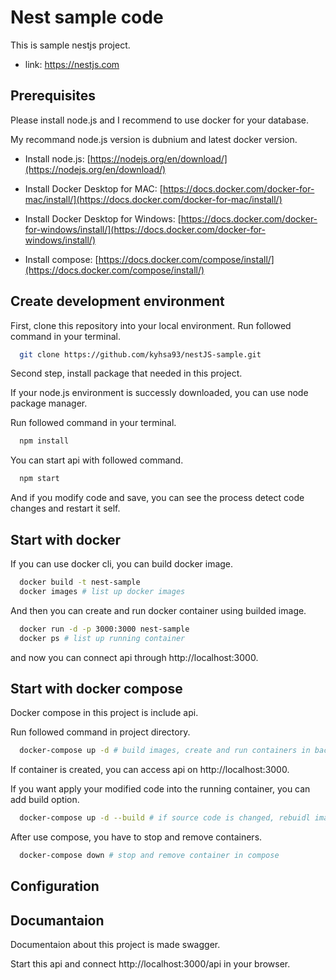 
# Nest sample code

This is sample nestjs project.
- link: https://nestjs.com


## Prerequisites

Please install node.js and I recommend to use docker for your database.

My recommand node.js version is dubnium and latest docker version.

* Install node.js: [https://nodejs.org/en/download/](https://nodejs.org/en/download/)

* Install Docker Desktop for MAC: [https://docs.docker.com/docker-for-mac/install/](https://docs.docker.com/docker-for-mac/install/)

* Install Docker Desktop for Windows: [https://docs.docker.com/docker-for-windows/install/](https://docs.docker.com/docker-for-windows/install/)

* Install compose: [https://docs.docker.com/compose/install/](https://docs.docker.com/compose/install/)

## Create development environment

First, clone this repository into your local environment. Run followed command in your terminal.

```bash
  git clone https://github.com/kyhsa93/nestJS-sample.git
```

Second step, install package that needed in this project.

If your node.js environment is successly downloaded, you can use node package manager.

Run followed command in your terminal.

```bash
  npm install
```



You can start api with followed command.

```bash
  npm start
```

And if you modify code and save, you can see the process detect code changes and restart it self.

## Start with docker

If you can use docker cli, you can build docker image.

```bash
  docker build -t nest-sample
  docker images # list up docker images
```

And then you can create and run docker container using builded image.

```bash
  docker run -d -p 3000:3000 nest-sample
  docker ps # list up running container
```

and now you can connect api through http://localhost:3000.

## Start with docker compose

Docker compose in this project is include api.

Run followed command in project directory.

```bash
  docker-compose up -d # build images, create and run containers in background
```

If container is created, you can access api on http://localhost:3000.



If you want apply your modified code into the running container, you can add build option.

```bash
  docker-compose up -d --build # if source code is changed, rebuidl image, recreate and start container
```

After use compose, you have to stop and remove containers.

```bash
  docker-compose down # stop and remove container in compose
```

## Configuration

## Documantaion

Documentaion about this project is made swagger.

Start this api and connect http://localhost:3000/api in your browser.
